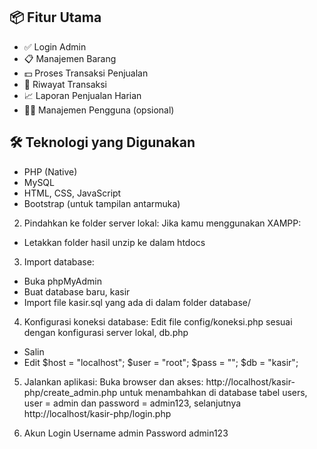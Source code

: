 ## 📦 Fitur Utama

- ✅ Login Admin
- 📋 Manajemen Barang
- 💵 Proses Transaksi Penjualan
- 🧾 Riwayat Transaksi
- 📈 Laporan Penjualan Harian
- 🧑‍💼 Manajemen Pengguna (opsional)

## 🛠️ Teknologi yang Digunakan

- PHP (Native)
- MySQL
- HTML, CSS, JavaScript
- Bootstrap (untuk tampilan antarmuka)


2. Pindahkan ke folder server lokal:
Jika kamu menggunakan XAMPP:
- Letakkan folder hasil unzip ke dalam htdocs

3. Import database:
- Buka phpMyAdmin
- Buat database baru, kasir
- Import file kasir.sql yang ada di dalam folder database/

4. Konfigurasi koneksi database:
Edit file config/koneksi.php sesuai dengan konfigurasi server lokal, db.php
- Salin
- Edit
$host = "localhost";
$user = "root";
$pass = "";
$db   = "kasir";

5. Jalankan aplikasi:
Buka browser dan akses:
http://localhost/kasir-php/create_admin.php
untuk menambahkan di database tabel users, user = admin dan password = admin123, selanjutnya http://localhost/kasir-php/login.php

6. Akun Login
Username admin
Password admin123
